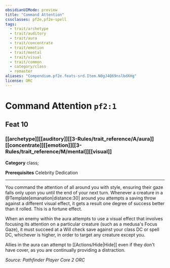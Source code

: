 ```yaml
---
obsidianUIMode: preview
title: "Command Attention"
cssclasses: pf2e,pf2e-spell
tags:
  - trait/archetype
  - trait/auditory
  - trait/aura
  - trait/concentrate
  - trait/emotion
  - trait/mental
  - trait/visual
  - trait/common
  - category/class
  - remaster
aliases: "Compendium.pf2e.feats-srd.Item.N0gJ4Q69nslbdXHg"
license: ORC
---
```

# Command Attention `pf2:1`
## Feat 10
### [[archetype]][[auditory]][[3-Rules/trait_reference/A/aura]][[concentrate]][[emotion]][[3-Rules/trait_reference/M/mental]][[visual]]

**Category** class; 



**Prerequisites** Celebrity Dedication
* * *
You command the attention of all around you with style, ensuring their gaze falls only upon you until the end of your next turn. Whenever a creature in a @Template\[emanation|distance:30\] around you attempts a saving throw against a different visual effect, it gets a result one degree of success better than it rolled. This is a fortune effect.

When an enemy within the aura attempts to use a visual effect that involves focusing its attention on a particular creature (such as a medusa's Focus Gaze), it must succeed at a Will check save against your class DC or spell DC, whichever is higher, in order to target any creature except you.

Allies in the aura can attempt to [[Actions/Hide|Hide]] even if they don't have cover, as you are continually providing a distraction.

*Source: Pathfinder Player Core 2*
*ORC*